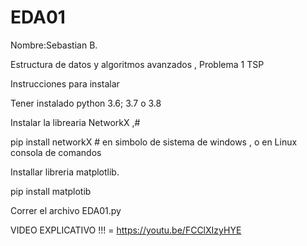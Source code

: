 # EDA01
Nombre:Sebastian B.

Estructura de datos y algoritmos avanzados , Problema 1 TSP

Instrucciones para instalar

Tener instalado python 3.6; 3.7 o 3.8

Instalar la librearia NetworkX ,#

pip install networkX # en simbolo de sistema de windows , o en Linux consola de comandos

Installar libreria matplotlib.

pip install matplotib

Correr el archivo EDA01.py


VIDEO EXPLICATIVO !!! = https://youtu.be/FCClXIzyHYE
